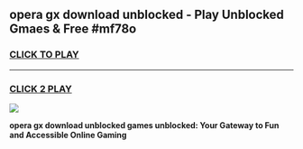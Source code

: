 
## opera gx download unblocked - Play Unblocked Gmaes & Free #mf78o
<h3>
<a href="https://news.freeplayer.one?title=opera_gx_download_unblocked&ref=24F">CLICK TO PLAY</a></h3>
<hr>

<h3>
<a href="https://news.freeplayer.one?title=opera_gx_download_unblocked&ref=24F">CLICK 2 PLAY</a>
  
</h3>

<a href="https://news.freeplayer.one?title=opera_gx_download_unblocked&ref=24F/"><img src="https://clearcache.store/games.png"></a>


**opera gx download unblocked games unblocked: Your Gateway to Fun and Accessible Online Gaming**
